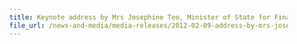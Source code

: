```yaml
---
title: Keynote address by Mrs Josephine Teo, Minister of State for Finance and Transport, at the International Customs Day, 9 February 2012, 9.15 am at the Orchard Hotel 
file_url: /news-and-media/media-releases/2012-02-09-address-by-mrs-josephinet.pdf
---
```


